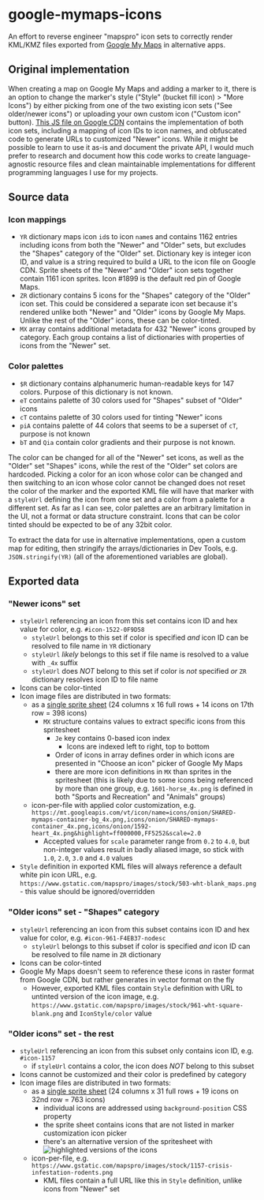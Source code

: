 # google-mymaps-icons

An effort to reverse engineer "mapspro" icon sets to correctly render KML/KMZ files exported from [Google My Maps](https://www.google.com/maps/d/) in alternative apps.

## Original implementation

When creating a map on Google My Maps and adding a marker to it, there is an option to change the marker's style ("Style" (bucket fill icon) > "More Icons") by either picking from one of the two existing icon sets ("See older/newer icons") or uploading your own custom icon ("Custom icon" button).
[This JS file on Google CDN](https://www.gstatic.com/mapspro/_/js/k=mapspro.mpid.en.htXxPIs22WQ.O/am=ACA/d=1/rs=ABjfnFWhAWDidD1z7xlmxZOQklbHy3456Q/m=mp_base,mp_edit) contains the implementation of both icon sets, including a mapping of icon IDs to icon names, and obfuscated code to generate URLs to customized "Newer" icons. While it might be possible to learn to use it as-is and document the private API, I would much prefer to research and document how this code works to create language-agnostic resource files and clean maintainable implementations for different programming languages I use for my projects.

## Source data

### Icon mappings

- `YR` dictionary maps icon `id`s to icon `name`s and contains 1162 entries including icons from both the "Newer" and "Older" sets, but excludes the "Shapes" category of the "Older" set. Dictionary key is integer icon ID, and value is a string required to build a URL to the icon file on Google CDN. Sprite sheets of the "Newer" and "Older" icon sets together contain 1161 icon sprites. Icon #1899 is the default red pin of Google Maps.
- `ZR` dictionary contains 5 icons for the "Shapes" category of the "Older" icon set. This could be considered a separate icon set because it's rendered unlike both "Newer" and "Older" icons by Google My Maps. Unlike the rest of the "Older" icons, these can be color-tinted.
- `MX` array contains additional metadata for 432 "Newer" icons grouped by category. Each group contains a list of dictionaries with properties of icons from the "Newer" set.

### Color palettes

- `$R` dictionary contains alphanumeric human-readable keys for 147 colors. Purpose of this dictionary is not known.
- `eT` contains palette of 30 colors used for "Shapes" subset of "Older" icons
- `cT` contains palette of 30 colors used for tinting "Newer" icons
- `piA` contains palette of 44 colors that seems to be a superset of `cT`, purpose is not known
- `bT` and `Qia` contain color gradients and their purpose is not known.

The color can be changed for all of the "Newer" set icons, as well as the "Older" set "Shapes" icons, while the rest of the "Older" set colors are hardcoded. Picking a color for an icon whose color can be changed and then switching to an icon whose color cannot be changed does not reset the color of the marker and the exported KML file will have that marker with a `styleUrl` defining the icon from one set and a color from a palette for a different set. As far as I can see, color palettes are an arbitrary limitation in the UI, not a format or data structure constraint. Icons that can be color tinted should be expected to be of any 32bit color.

To extract the data for use in alternative implementations, open a custom map for editing, then stringify the arrays/dictionaries in Dev Tools, e.g. `JSON.stringify(YR)` (all of the aforementioned variables are global).

## Exported data

### "Newer icons" set

- `styleUrl` referencing an icon from this set contains icon ID and hex value for color, e.g. `#icon-1522-0F9D58`
  - `styleUrl` belongs to this set if color is specified _and_ icon ID can be resolved to file name in `YR` dictionary
  - `styleUrl` _likely_ belongs to this set if file name is resolved to a value with `_4x` suffix
  - `styleUrl` does _NOT_ belong to this set if color is _not_ specified _or_ `ZR` dictionary resolves icon ID to file name
- Icons can be color-tinted
- Icon image files are distributed in two formats:
  - as a [single sprite sheet](https://www.gstatic.com/mapspro/images/stock/extended-icons5.png) (24 columns x 16 full rows + 14 icons on 17th row = 398 icons)
    - `MX` structure contains values to extract specific icons from this spritesheet
      - `Je` key contains 0-based icon index
        - Icons are indexed left to right, top to bottom
      - Order of icons in array defines order in which icons are presented in "Choose an icon" picker of Google My Maps
      - there are more icon definitions in `MX` than sprites in the spritesheet (this is likely due to some icons being referenced by more than one group, e.g. `1601-horse_4x.png` is defined in both "Sports and Recreation" and "Animals" groups)
  - icon-per-file with applied color customization, e.g. `https://mt.googleapis.com/vt/icon/name=icons/onion/SHARED-mymaps-container-bg_4x.png,icons/onion/SHARED-mymaps-container_4x.png,icons/onion/1592-heart_4x.png&highlight=ff000000,FF5252&scale=2.0`
    - Accepted values for `scale` parameter range from `0.2` to `4.0`, but non-integer values result in badly aliased image, so stick with `1.0`, `2.0`, `3.0` and `4.0` values
- `Style` definition in exported KML files will always reference a default white pin icon URL, e.g. `https://www.gstatic.com/mapspro/images/stock/503-wht-blank_maps.png` - this value should be ignored/overridden

### "Older icons" set - "Shapes" category

- `styleUrl` referencing an icon from this subset contains icon ID and hex value for color, e.g. `#icon-961-F4EB37-nodesc`
  - `styleUrl` belongs to this subset if color is specified _and_ icon ID can be resolved to file name in `ZR` dictionary
- Icons can be color-tinted
- Google My Maps doesn't seem to reference these icons in raster format from Google CDN, but rather generates in vector format on the fly
  - However, exported KML files contain `Style` definition with URL to untinted version of the icon image, e.g. `https://www.gstatic.com/mapspro/images/stock/961-wht-square-blank.png` and `IconStyle/color` value

### "Older icons" set - the rest

- `styleUrl` referencing an icon from this subset only contains icon ID, e.g. `#icon-1157`
  - if `styleUrl` contains a color, the icon does _NOT_ belong to this subset
- Icons cannot be customized and their color is predefined by category
- Icon image files are distributed in two formats:
  - as a [single sprite sheet](https://www.gstatic.com/mapspro/images/stock/extended-icons3.png) (24 columns x 31 full rows + 19 icons on 32nd row = 763 icons)
    - individual icons are addressed using `background-position` CSS property
    - the sprite sheet contains icons that are not listed in marker customization icon picker
    - there's an alternative version of the spritesheet with ![highlighted versions of the icons](http://www.gstatic.com/mapspro/images/stock/extended-icons-highlight3.png)
  - icon-per-file, e.g. `https://www.gstatic.com/mapspro/images/stock/1157-crisis-infestation-rodents.png`
    - KML files contain a full URL like this in `Style` definition, unlike icons from "Newer" set
